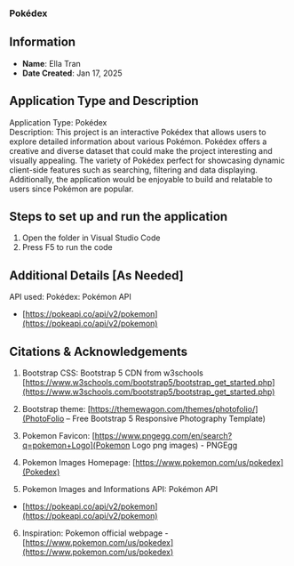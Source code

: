 ### Pokédex

## Information

- **Name**: Ella Tran
- **Date Created**: Jan 17, 2025

## Application Type and Description

Application Type: Pokédex \
Description: This project is an interactive Pokédex that allows users to explore detailed information about various Pokémon. Pokédex offers a creative and diverse dataset that could make the project interesting and visually appealing. The variety of Pokédex perfect for showcasing dynamic client-side features such as searching, filtering and data displaying. Additionally, the application would be enjoyable to build and relatable to users since Pokémon are popular.

## Steps to set up and run the application

1. Open the folder in Visual Studio Code
2. Press F5 to run the code

## Additional Details [As Needed]

API used: Pokédex: Pokémon API
- [https://pokeapi.co/api/v2/pokemon](https://pokeapi.co/api/v2/pokemon)

## Citations & Acknowledgements

1. Bootstrap CSS: Bootstrap 5 CDN from w3schools [https://www.w3schools.com/bootstrap5/bootstrap_get_started.php](https://www.w3schools.com/bootstrap5/bootstrap_get_started.php)

2. Bootstrap theme: [https://themewagon.com/themes/photofolio/](PhotoFolio – Free Bootstrap 5 Responsive Photography Template)

3. Pokemon Favicon: [https://www.pngegg.com/en/search?q=pokemon+Logo](Pokemon Logo png images) - PNGEgg

4. Pokemon Images Homepage: [https://www.pokemon.com/us/pokedex](Pokedex)

5. Pokemon Images and Informations API: Pokémon API
- [https://pokeapi.co/api/v2/pokemon](https://pokeapi.co/api/v2/pokemon) 

6. Inspiration: Pokemon official webpage - [https://www.pokemon.com/us/pokedex](https://www.pokemon.com/us/pokedex)
